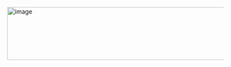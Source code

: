 <img width="1143" height="124" alt="image" src="https://github.com/user-attachments/assets/9ff43ec0-072c-4e41-9ecf-6c2d95e5c54f" />
